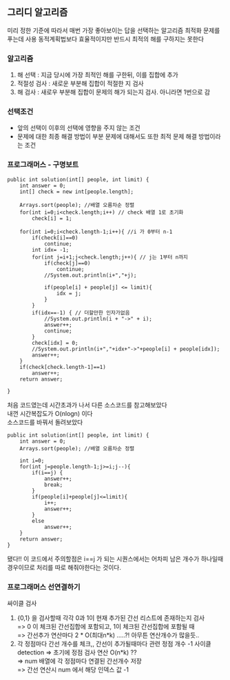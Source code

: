 ## 그리디 알고리즘
미리 정한 기준에 따라서 매번 가장 좋아보이는 답을 선택하는 알고리즘
최적화 문제를 푸는데 사용
동적계획법보다 효율적이지만 반드시 최적의 해를 구하지는 못한다

### 알고리즘
1. 해 선택 : 지금 당시에 가장 최적인 해를 구한뒤, 이를 집합에 추가
2. 적절성 검사 : 새로운 부분해 집합이 적절한 지 검사
3. 해  검사 : 새로우 부분해 집합이 문제의 해가 되는지 검사. 아니라면 1번으로 감

### 선택조건
- 앞의 선택이 이후의 선택에 영향을 주지 않는 조건
- 문제에 대한 최종 해결 방법이 부분 문제에 대해서도 또한 최적 문제 해결 방법이라는 조건

### 프로그래머스 - 구명보트
```
public int solution(int[] people, int limit) {
    int answer = 0;
    int[] check = new int[people.length];

    Arrays.sort(people); //배열 오름차순 정렬
    for(int i=0;i<check.length;i++) // check 배열 1로 초기화
        check[i] = 1;

    for(int i=0;i<check.length-1;i++){ //i 가 0부터 n-1
        if(check[i]==0)
            continue;
        int idx= -1;
        for(int j=i+1;j<check.length;j++){ // j는 1부터 n까지
            if(check[j]==0)
                continue;
            //System.out.println(i+","+j);

            if(people[i] + people[j] <= limit){
                idx = j;
            }
        }
        if(idx==-1) { // 더할만한 인자가없음
            //System.out.println(i + "->" + i);
            answer++;
            continue;
        }
        check[idx] = 0;
        //System.out.println(i+","+idx+"->"+people[i] + people[idx]);
        answer++;
    }
    if(check[check.length-1]==1)
        answer++;
    return answer;

}
```
  
처음 코드였는데 시간초과가 나서 다른 소스코드를 참고해보았다<br>
내껀 시간복잡도가 O(nlogn) 이다<br>
소스코드를 바꿔서 돌려보았다
```
public int solution(int[] people, int limit) {
    int answer = 0;
    Arrays.sort(people); //배열 오름차순 정렬

    int i=0;
    for(int j=people.length-1;j>=i;j--){
        if(i==j) {
            answer++;
            break;
        }
        if(people[i]+people[j]<=limit){
            i++;
            answer++;
        }
        else
            answer++;
    }
    return answer;
}
```
됐다!!
이 코드에서 주의할점은 i==j 가 되는 시퀀스에서는 어차피 남은 개수가 하나일때 경우이므로 처리를 따로 해줘야한다는 것이다. <br>

### 프로그래머스 선연결하기

싸이클 검사
1. {0,1} 을 검사할때 각각 0과 1이 현재 추가된 간선 리스트에 존재하는지 검사<br>
 => 0 이 체크된 간선집합에 포함되고, 1이 체크된 간선집합에 포함될 때<br>
 => 간선추가 연산마다 2 * O(최대n*k) .....?! 아무튼 연산개수가 많을듯..
2. 각 정점마다 간선 개수를 체크,, 간선이 추가될때마다 관련 정점 개수 -1 사이클 detection
 => 초기에 정점 검사 연산 O(n*k) ??<br>
 => num 배열에 각 정점마다 연결된 간선개수 저장<br>
 => 간선 연산시 num 에서 해당 인덱스 값 -1 <br>



